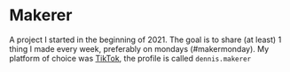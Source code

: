 # Makerer

A project I started in the beginning of 2021. The goal is to share (at least) 1 thing I made every week, preferably on mondays (#makermonday). My platform of choice was [TikTok](https://www.tiktok.com/@dennis.makerer?lang=de-DE), the profile is called `dennis.makerer`
